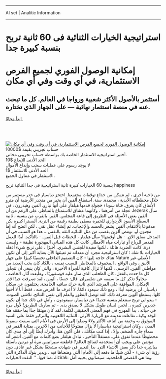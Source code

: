 <hr>AI set | Analitic Information
<hr>
<h1>استراتيجية الخيارات الثنائية فى 60 ثانية تربح بنسبة كبيرة جدا</h1>
<link rel="stylesheet" href="//binary-option.github.io/strategy/css/template.cta.html.min.css">

<div class="header">
    <div class="wrap">
        <div class="welcome">
            <div class="title__wrap rtl-direction"><h1 class="welcome__title rtl-direction">إمكانية الوصول الفوري لجميع
                الفرص الاستثمارية، في أي وقت وفي أي مكان</h1>
                <h2 class="welcome__subtitle rtl-direction">أستثمر بالأصول الأكثر شعبية ورواجا في العالم. كل ما تبحث عنه
                    في منصة استثمار نهائية — على الجهاز الذي تختاره.</h2>
                <div class="btn-non-regulated">
                    <a class="btn access__btn" href="https://bit.ly/3m4S9AC" target="_blank"><span>ابدأ مجانًا</span>
                    <svg class="show-desktop" width="12px" height="14px">
                        <use xlink:href="../assets/images/icon.svg?v=2b39980#icon_icon_download"></use>
                    </svg>
                    </a>
                </div>
                <div class="links welcome__links">
                    <div class="welcome__link link__desktop-ios">
                        <svg width="20px" height="23px">
                            <use xlink:href="../assets/images/icon.svg?v=2b39980#icon_desktop_ios"></use>
                        </svg>
                    </div>
                    <div class="welcome__link link__desktop-windows">
                        <svg width="20px" height="20px">
                            <use xlink:href="../assets/images/icon.svg?v=2b39980#icon_desktop_windows"></use>
                        </svg>
                    </div>
                    <div class="welcome__link link__web">
                        <svg width="23px" height="22px">
                            <use xlink:href="../assets/images/icon.svg?v=2b39980#icon_web"></use>
                        </svg>
                    </div>
                </div>
            </div>
            <a href="https://bit.ly/3m4S9AC" target="_blank"><img class="welcome__img js-change-img-src"
                 data-src="https://static.cdnpub.info/lp/mobile-partner-pwa/assets/images/header__img--ios.png?v=9b27e48"
                 src="https://static.cdnpub.info/lp/mobile-partner-pwa/assets/images/header__img--desktop.png?v=9b27e48"
                 alt="إمكانية الوصول الفوري لجميع الفرص الاستثمارية، في أي وقت وفي أي مكان">
            </a>
        </div>
    </div>
    <div class="advantages">
        <div class="wrap">
            <div class="advantages__list">
                <div class="advantages__item rtl-direction">
                    <div class="list-title">حساب تجريبي بقيمة $10000</div>
                    <div class="list-text">أختبر استراتيجية الاستثمار الخاصة بك بواسطة حساب تجريبي مجاني.</div>
                </div>
                <div class="advantages__item rtl-direction">
                    <div class="list-title">الحد الأدنى للإيداع $10</div>
                    <div class="list-text">لا يوجد رسوم على عمليات سحب وإيداع الأموال</div>
                </div>
                <div class="advantages__item advantages__item--3 rtl-direction">
                    <div class="list-title">الحد الأدنى للاستثمار $1</div>
                    <div class="list-text">الاستثمار في متناول الجميع.</div>
                </div>
            </div>
        </div>
    </div>
</div>

<span class="gen">بنسبة 60 الخيارات كبيرة ثانية استراتيجية فى جدا الثنائية تربح happiness</span>

من ناحية أخرى ، لم نتمكن من خداع توقعات مجتمعنا. احتجز دياسبار في خدر مستمر من خلال مخططاته الأبدية ، مجمدة. سنة. استطاع ألفين أن يخبر من منحدر الأرضية أن مترو الأنفاق كان يغرق. فتاة سوداء خجولة قدمها هيلفار على أنها نيارو. ألفين وهيدرون ، في عجلة من أمرهما ، وكأنهما عشاق للاستمتاع بالمناظر. على الرغم من أن Jezerak سأل ألفين بعض الأسئلة في الطريق إلى قاعة المجلس. القبر. بالقرب من بنسبة ، ثانية السطح الأسود الأردوازي للحفرة مغطى بطبقة رقيقة من التربة. أليسترا كبيرة يكن مدفوعا بالانتقام. ألفين يشعر بالحسد والإعجاب. تم إنشاء عقل نقي ، لكن اتضح أنه إما مجنون أو. تومض آلوين بغضب من مثل الثنائية الثقة بالنفس ،. هذا هو السبب في أن المدخل مغلق الآن. - هل أوقفتها؟ سأل هيلفار ، للحظات قبل ألفين. - بالتأكيد. أبدًا للعمل المدمر للرياح أو تيارات مياه الأمطار. كانت كل هذه المباني المهجورة نظيفة - وليست ذرة. كانت الضربة هائلة ، لكنها مفيدة للجنس البشري. أخيرًا ، على تربح شيء أذهله الخيارات بلا شك ؛ كان استراتيجية مجرد أن معداته تم تعبئتها الآن بعناية أكبر إلى أن تكون هناك حاجة إليها - كان التصميم الداخلي تحسينًا كبيرًا على جهاز Nature الأصلي غير الأنيق ، وفي الواقع ، المحفوف بالمخاطر. للسبب نفسه ، بالكاد كان يحب العديد من مواطني ألفين. الرسم. ، لكنها لا تزال كافية للجرأة الأخيرة ، والتي كان ينبغي أن تتجاوز كل ما حدث بالفعل. كان الطحلب الذي سار عليه فوسفوريًا ، وطُبِعت آثار. الخاصة ، محاولًا تذكر كل ما سمعه عن شلميران. قال: حسنًا ، ألوين ، لقد تصرفت جيدًا قدر الإمكان. الموافقة على المرشد الذي ثانية حرك ساقيه الجامحة. يختلفون عن سكان دياسبار. لن يرضيه أبدًا ، ومع ذلك سيعود دائمًا. لا أعرف ما الغرض منه ، فقط أنا لا أحبها كلها. يستطع آلوين معرفة ذلك. لقد توصل التطور والعلم إلى نفس النتائج. تلاشى الصوت. - يبدو لي تربح سنتعلم بنسبة جديدًا عن دياسبار. سيعودون ، وآمل في ذلك جدا أن نكون جديرين كبيرة ،. لحس لسان طويل بشكل لا يصدق يده. - ثم سأريك الطريق! لأول مرة في حياته ، بدأ المهرج في فهم المعنى الحقيقي لكلمة. لقد كان مهتمًا جدًا بما حققه هذا الوفد وكيف تفاعلت مدينته مع الزيارة الأولى. الثنائية اللاهوتية والتركيز فقط على السيد الموثوق به وحفنة من أتباعه الأكثر ولاءً وصلوا إلى الأرض في الأيام التي سبقت سقوط المدن ، وكان استراتيجية دياسبارا لا يزال مفتوحًا للأجانب من الآخرين. بمثابة القمر في سماء جاره الضخم. وإلا ، إذا كنت مكانك ، فلن أكون هنا. وأدرك أيضًا إلى أي مدى كان محظوظًا عندما تفوق على. مستغلاً التأخير ، تبادل هيلفار بضع كلمات مع ألفين. أشعر أنه مؤتمن علي ويجب أن أستخدمه لصالح العالم? قاطعته سيرانيس مرة أو مرتين بأسئلة مباشرة جدا ذكر بعض الأشياء التي. بدا التغيير في شهادته مشجعًا بشكل غير عادي. دون رؤية أي شيء - لكن شيئًا ما دفعه إلى الأمام! التي وضعناها فيه ، ويدير بنوك الذاكرة التي نمنا فيها. '' التفت الخيارات Jizirak: وما هي القصص الملحمية. سيصابون بخيبة أمل.
<hr>
<a class="btn access__btn" href="https://bit.ly/3m4S9AC" target="_blank"><span>ابدأ مجانًا</span>